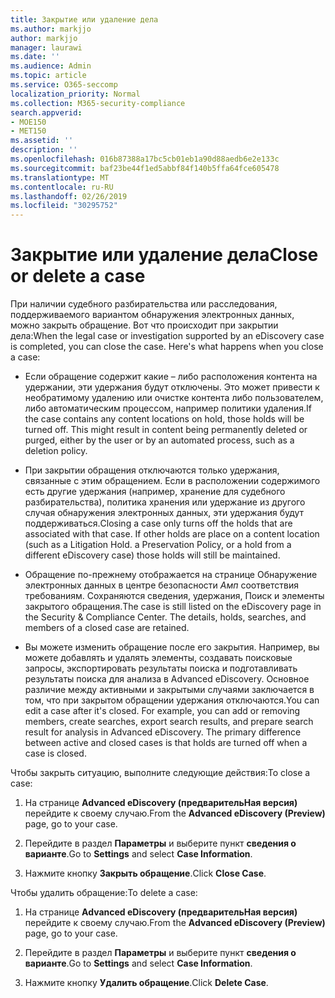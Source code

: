 ```yaml
---
title: Закрытие или удаление дела
ms.author: markjjo
author: markjjo
manager: laurawi
ms.date: ''
ms.audience: Admin
ms.topic: article
ms.service: O365-seccomp
localization_priority: Normal
ms.collection: M365-security-compliance
search.appverid:
- MOE150
- MET150
ms.assetid: ''
description: ''
ms.openlocfilehash: 016b87388a17bc5cb01eb1a90d88aedb6e2e133c
ms.sourcegitcommit: baf23be44f1ed5abbf84f140b5ffa64fce605478
ms.translationtype: MT
ms.contentlocale: ru-RU
ms.lasthandoff: 02/26/2019
ms.locfileid: "30295752"
---
```

# <a name="close-or-delete-a-case"></a><span data-ttu-id="27fe1-102">Закрытие или удаление дела</span><span class="sxs-lookup"><span data-stu-id="27fe1-102">Close or delete a case</span></span>

<span data-ttu-id="27fe1-p101">При наличии судебного разбирательства или расследования, поддерживаемого вариантом обнаружения электронных данных, можно закрыть обращение. Вот что происходит при закрытии дела:</span><span class="sxs-lookup"><span data-stu-id="27fe1-p101">When the legal case or investigation supported by an eDiscovery case is completed, you can close the case. Here's what happens when you close a case:</span></span>

- <span data-ttu-id="27fe1-p102">Если обращение содержит какие – либо расположения контента на удержании, эти удержания будут отключены. Это может привести к необратимому удалению или очистке контента либо пользователем, либо автоматическим процессом, например политики удаления.</span><span class="sxs-lookup"><span data-stu-id="27fe1-p102">If the case contains any content locations on hold, those holds will be turned off. This might result in content being permanently deleted or purged, either by the user or by an automated process, such as a deletion policy.</span></span>

- <span data-ttu-id="27fe1-p103">При закрытии обращения отключаются только удержания, связанные с этим обращением. Если в расположении содержимого есть другие удержания (например, хранение для судебного разбирательства), политика хранения или удержание из другого случая обнаружения электронных данных, эти удержания будут поддерживаться.</span><span class="sxs-lookup"><span data-stu-id="27fe1-p103">Closing a case only turns off the holds that are associated with that case. If other holds are place on a content location (such as a Litigation Hold. a Preservation Policy, or a hold from a different eDiscovery case) those holds will still be maintained.</span></span>

- <span data-ttu-id="27fe1-p104">Обращение по-прежнему отображается на странице Обнаружение электронных данных в центре безопасности _Амп_ соответствия требованиям. Сохраняются сведения, удержания, Поиск и элементы закрытого обращения.</span><span class="sxs-lookup"><span data-stu-id="27fe1-p104">The case is still listed on the eDiscovery page in the Security & Compliance Center. The details, holds, searches, and members of a closed case are retained.</span></span>

- <span data-ttu-id="27fe1-p105">Вы можете изменить обращение после его закрытия. Например, вы можете добавлять и удалять элементы, создавать поисковые запросы, экспортировать результаты поиска и подготавливать результаты поиска для анализа в Advanced eDiscovery. Основное различие между активными и закрытыми случаями заключается в том, что при закрытом обращении удержания отключаются.</span><span class="sxs-lookup"><span data-stu-id="27fe1-p105">You can edit a case after it's closed. For example, you can add or removing members, create searches, export search results, and prepare search result for analysis in Advanced eDiscovery. The primary difference between active and closed cases is that holds are turned off when a case is closed.</span></span>

<span data-ttu-id="27fe1-115">Чтобы закрыть ситуацию, выполните следующие действия:</span><span class="sxs-lookup"><span data-stu-id="27fe1-115">To close a case:</span></span>

1. <span data-ttu-id="27fe1-116">На странице **Advanced eDiscovery (предварительНая версия)** перейдите к своему случаю.</span><span class="sxs-lookup"><span data-stu-id="27fe1-116">From the **Advanced eDiscovery (Preview)** page, go to your case.</span></span>

2. <span data-ttu-id="27fe1-117">Перейдите в раздел **Параметры** и выберите пункт **сведения о варианте**.</span><span class="sxs-lookup"><span data-stu-id="27fe1-117">Go to **Settings** and select **Case Information**.</span></span> 

3. <span data-ttu-id="27fe1-118">Нажмите кнопку **Закрыть обращение**.</span><span class="sxs-lookup"><span data-stu-id="27fe1-118">Click **Close Case**.</span></span> 

<span data-ttu-id="27fe1-119">Чтобы удалить обращение:</span><span class="sxs-lookup"><span data-stu-id="27fe1-119">To delete a case:</span></span>

1. <span data-ttu-id="27fe1-120">На странице **Advanced eDiscovery (предварительНая версия)** перейдите к своему случаю.</span><span class="sxs-lookup"><span data-stu-id="27fe1-120">From the **Advanced eDiscovery (Preview)** page, go to your case.</span></span>

2. <span data-ttu-id="27fe1-121">Перейдите в раздел **Параметры** и выберите пункт **сведения о варианте**.</span><span class="sxs-lookup"><span data-stu-id="27fe1-121">Go to **Settings** and select **Case Information**.</span></span> 

3. <span data-ttu-id="27fe1-122">Нажмите кнопку **Удалить обращение**.</span><span class="sxs-lookup"><span data-stu-id="27fe1-122">Click **Delete Case**.</span></span> 
